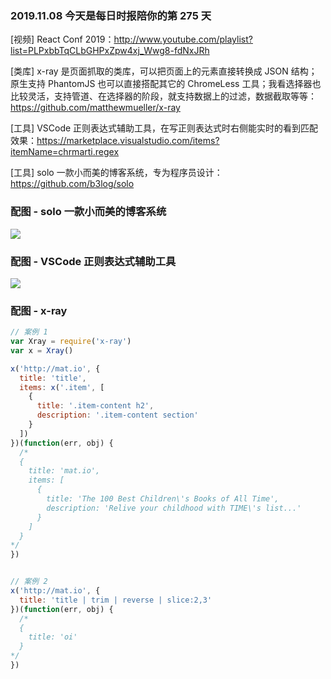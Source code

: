 ### 2019.11.08 今天是每日时报陪你的第 275 天

[视频] React Conf 2019：<http://www.youtube.com/playlist?list=PLPxbbTqCLbGHPxZpw4xj_Wwg8-fdNxJRh>

[类库] x-ray 是页面抓取的类库，可以把页面上的元素直接转换成 JSON 结构；原生支持 PhantomJS 也可以直接搭配其它的 ChromeLess 工具；我看选择器也比较灵活，支持管道、在选择器的阶段，就支持数据上的过滤，数据截取等等：<https://github.com/matthewmueller/x-ray>

[工具] VSCode 正则表达式辅助工具，在写正则表达式时右侧能实时的看到匹配效果：<https://marketplace.visualstudio.com/items?itemName=chrmarti.regex>

[工具] solo 一款小而美的博客系统，专为程序员设计：<https://github.com/b3log/solo>

### 配图 - solo 一款小而美的博客系统
![](https://user-images.githubusercontent.com/970828/56886176-f210a700-6aa0-11e9-894f-75eda5cf3317.png)

### 配图 - VSCode 正则表达式辅助工具
![](https://raw.githubusercontent.com/chrmarti/vscode-regex/master/images/in_action.gif)

### 配图 - x-ray
```js
// 案例 1
var Xray = require('x-ray')
var x = Xray()

x('http://mat.io', {
  title: 'title',
  items: x('.item', [
    {
      title: '.item-content h2',
      description: '.item-content section'
    }
  ])
})(function(err, obj) {
  /*
  {
    title: 'mat.io',
    items: [
      {
        title: 'The 100 Best Children\'s Books of All Time',
        description: 'Relive your childhood with TIME\'s list...'
      }
    ]
  }
*/
})


// 案例 2
x('http://mat.io', {
  title: 'title | trim | reverse | slice:2,3'
})(function(err, obj) {
  /*
  {
    title: 'oi'
  }
*/
})
```

